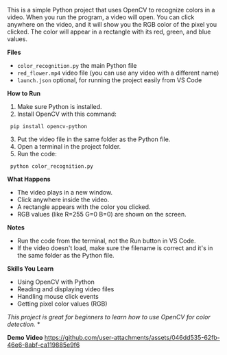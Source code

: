 This is a simple Python project that uses OpenCV to recognize colors in a video. When you run the program, a video will open. You can click anywhere on the video, and it will show you the RGB color of the pixel you clicked. The color will appear in a rectangle with its red, green, and blue values.

**Files**

- `color_recognition.py` the main Python file
- `red_flower.mp4` video file (you can use any video with a different name)
- `launch.json` optional, for running the project easily from VS Code

**How to Run**

1. Make sure Python is installed.
2. Install OpenCV with this command:
  ```
   pip install opencv-python
   ```
3. Put the video file in the same folder as the Python file.
4. Open a terminal in the project folder.
5. Run the code:
  ```
   python color_recognition.py
   ```
**What Happens**

- The video plays in a new window.
- Click anywhere inside the video.
- A rectangle appears with the color you clicked.
- RGB values (like R=255 G=0 B=0) are shown on the screen.

**Notes**

- Run the code from the terminal, not the Run button in VS Code.
- If the video doesn't load, make sure the filename is correct and it's in the same folder as the Python file.

**Skills You Learn**

- Using OpenCV with Python  
- Reading and displaying video files  
- Handling mouse click events  
- Getting pixel color values (RGB)  

*This project is great for beginners to learn how to use OpenCV for color detection.* *

**Demo Video**
https://github.com/user-attachments/assets/046dd535-62fb-46e6-8abf-ca119885e9f6
